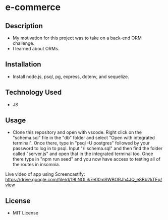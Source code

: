# e-commerce

## Description

- My motivation for this project was to take on a back-end ORM challenge.
- I learned about ORMs.

## Installation

- Install node.js, psql, pg, express, dotenv, and sequelize.

## Technology Used

- JS

## Usage

- Clone this repository and open with vscode. Right click on the "schema.sql" file in the "db" folder and select "Open with integrated terminal". Once there, type in "psql -U postgres" followed by your password to log in to psql. Input "\i schema.sql" and then find the folder called "server.js" and open that in the integrated terminal too. Once there type in "npm run seed" and you now have access to testing all of the routes in insomnia.

Live video of app using Screencastify: https://drive.google.com/file/d/19LNOLik7e00mSWBORJh4JQ_e8Bb2kTEq/view


## License

- MIT License